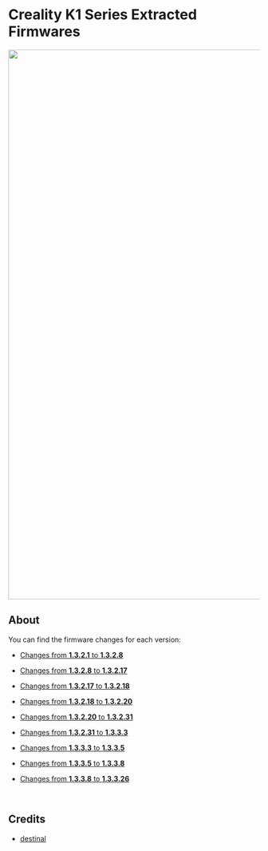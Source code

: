 # Creality K1 Series Extracted Firmwares

<img width="1102" src="https://github.com/Guilouz/Creality-K1-Series/blob/main/docs/assets/img/home/home.png">

## About

You can find the firmware changes for each version:

- [Changes from **1.3.2.1** to **1.3.2.8**](https://github.com/Guilouz/Creality-K1-Extracted-Firmwares/commit/a00a3fe2d4b0fd42235de4c387737fdc58043e27)

- [Changes from **1.3.2.8** to **1.3.2.17**](https://github.com/Guilouz/Creality-K1-Extracted-Firmwares/commit/fc0e2eb78cc68b3bfd0dbf588547325414638436)

- [Changes from **1.3.2.17** to **1.3.2.18**](https://github.com/Guilouz/Creality-K1-Extracted-Firmwares/commit/6e0974372772950c914c19ad61346f1779e6e67c)

- [Changes from **1.3.2.18** to **1.3.2.20**](https://github.com/Guilouz/Creality-K1-Extracted-Firmwares/commit/0959978eaa9dc3cce6ff04316fae1ec9c8e39b90)

- [Changes from **1.3.2.20** to **1.3.2.31**](https://github.com/Guilouz/Creality-K1-Extracted-Firmwares/commit/1d5b0f46d7e7a2a474258c31efe862487a712a9f)

- [Changes from **1.3.2.31** to **1.3.3.3**](https://github.com/Guilouz/Creality-K1-Extracted-Firmwares/commit/a13a92a30653e34a6f959d42678b6280e4c4bc1d)

- [Changes from **1.3.3.3** to **1.3.3.5**](https://github.com/Guilouz/Creality-K1-Extracted-Firmwares/commit/69fc4c72f1573b837080d4770f35861a1f416e20)

- [Changes from **1.3.3.5** to **1.3.3.8**](https://github.com/Guilouz/Creality-K1-Extracted-Firmwares/commit/89e4473f54320d8f2cecf96c4737e09000c98e8d)

- [Changes from **1.3.3.8** to **1.3.3.26**](https://github.com/Guilouz/Creality-K1-Extracted-Firmwares/commit/108dd6d96654577f224a95e34e864944549d04b3)

<br />

## Credits

- [destinal](https://www.reddit.com/user/destinal/)

<br />
